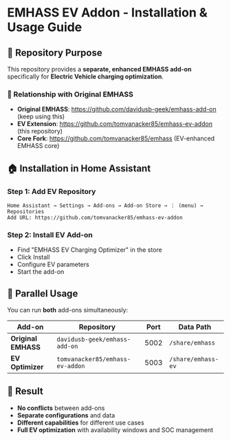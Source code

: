 # EMHASS EV Addon - Installation & Usage Guide

## 🎯 Repository Purpose

This repository provides a **separate, enhanced EMHASS add-on** specifically for **Electric Vehicle charging optimization**. 

### 🔄 Relationship with Original EMHASS

- **Original EMHASS**: https://github.com/davidusb-geek/emhass-add-on (keep using this)
- **EV Extension**: https://github.com/tomvanacker85/emhass-ev-addon (this repository)
- **Core Fork**: https://github.com/tomvanacker85/emhass (EV-enhanced EMHASS core)

## 🏠 Installation in Home Assistant

### Step 1: Add EV Repository
```
Home Assistant → Settings → Add-ons → Add-on Store → ⋮ (menu) → Repositories
Add URL: https://github.com/tomvanacker85/emhass-ev-addon
```

### Step 2: Install EV Add-on
- Find "EMHASS EV Charging Optimizer" in the store
- Click Install
- Configure EV parameters
- Start the add-on

## 🚀 Parallel Usage

You can run **both** add-ons simultaneously:

| **Add-on** | **Repository** | **Port** | **Data Path** |
|------------|---------------|----------|---------------|
| **Original EMHASS** | `davidusb-geek/emhass-add-on` | 5002 | `/share/emhass` |
| **EV Optimizer** | `tomvanacker85/emhass-ev-addon` | 5003 | `/share/emhass-ev` |

## 🎉 Result

- **No conflicts** between add-ons
- **Separate configurations** and data
- **Different capabilities** for different use cases
- **Full EV optimization** with availability windows and SOC management